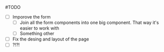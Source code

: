 #TODO
- [ ] Imporove the form
  - [ ] Join all the form components into one big component. That way it's easier to work with
  - [ ] Something other
- [ ] Fix the desing and layout of the page
- [ ] ?!?!
